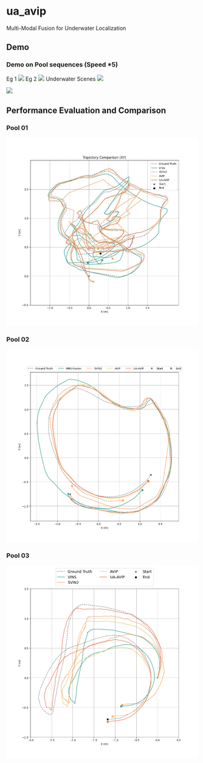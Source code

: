 # ua_avip
Multi-Modal Fusion for Underwater Localization

## Demo 
### Demo on Pool sequences (Speed *5)
Eg 1
![](demo3.gif) 
Eg 2
![](demo4.gif)
Underwater Scenes
![](demo1.gif)

![](demo2.gif)

## Performance Evaluation and Comparison
### Pool 01
![](img/traj_xy_pool01.jpg)
### Pool 02
![](img/traj_xy_pool02.png)
### Pool 03
![](img/traj_xy_pool03.png)
